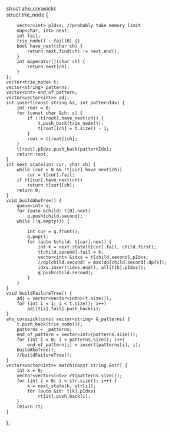 struct aho_corasick{  
    struct trie_node {  
          
        vector<int> pIdxs; //probably take memory limit  
        map<char, int> next;  
        int fail;  
        trie_node() : fail(0) {}  
        bool have_next(char ch) {  
            return next.find(ch) != next.end();  
        }  
        int &operator[](char ch) {  
            return next[ch];  
        }  
    };  
    vector<trie_node> t;  
    vector<string> patterns;  
    vector<int> end_of_pattern;  
    vector<vector<int>> adj;  
    int insert(const string &s, int patternIdx) {  
        int root = 0;  
        for (const char &ch: s) {  
            if (!t[root].have_next(ch)) {  
                t.push_back(trie_node());  
                t[root][ch] = t.size() - 1;  
            }  
            root = t[root][ch];  
        }  
        t[root].pIdxs.push_back(patternIdx);  
        return root;  
    }  
    int next_state(int cur, char ch) {  
        while (cur > 0 && !t[cur].have_next(ch))  
            cur = t[cur].fail;  
        if (t[cur].have_next(ch))  
            return t[cur][ch];  
        return 0;  
    }  
    void buildAhoTree() {  
        queue<int> q;  
        for (auto &child: t[0].next)  
            q.push(child.second);  
        while (!q.empty()) {  
              
            int cur = q.front();  
            q.pop();  
            for (auto &child: t[cur].next) {  
                int k = next_state(t[cur].fail, child.first);  
                t[child.second].fail = k;  
                vector<int> &idxs = t[child.second].pIdxs;  
                //dp[child.second] = max(dp[child.second],dp[k]);  
                idxs.insert(idxs.end(), all(t[k].pIdxs));  
                q.push(child.second);  
            }  
        }  
    }  
    void buildFailureTree() {  
        adj = vector<vector<int>>(t.size());  
        for (int i = 1; i < t.size(); i++)  
            adj[t[i].fail].push_back(i);  
    }  
    aho_corasick(const vector<string> &_patterns) {  
        t.push_back(trie_node());  
        patterns = _patterns;  
        end_of_pattern = vector<int>(patterns.size());  
        for (int i = 0; i < patterns.size(); i++)  
            end_of_pattern[i] = insert(patterns[i], i);  
        buildAhoTree();  
        //buildFailureTree();  
    }  
    vector<vector<int>> match(const string &str) {  
        int k = 0;  
        vector<vector<int>> rt(patterns.size());  
        for (int i = 0; i < str.size(); i++) {  
            k = next_state(k, str[i]);  
            for (auto &it: t[k].pIdxs)  
                rt[it].push_back(i);  
        }  
        return rt;  
    }  
};